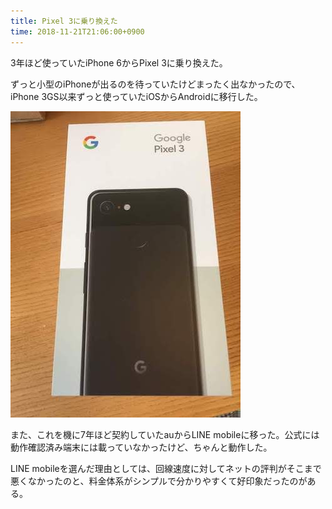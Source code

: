 ```yaml
---
title: Pixel 3に乗り換えた
time: 2018-11-21T21:06:00+0900
---
```


3年ほど使っていたiPhone 6からPixel 3に乗り換えた。

ずっと小型のiPhoneが出るのを待っていたけどまったく出なかったので、iPhone 3GS以来ずっと使っていたiOSからAndroidに移行した。

![pixel3](../images/posts/48/pixel3.jpg)

また、これを機に7年ほど契約していたauからLINE mobileに移った。公式には動作確認済み端末には載っていなかったけど、ちゃんと動作した。

LINE mobileを選んだ理由としては、回線速度に対してネットの評判がそこまで悪くなかったのと、料金体系がシンプルで分かりやすくて好印象だったのがある。
